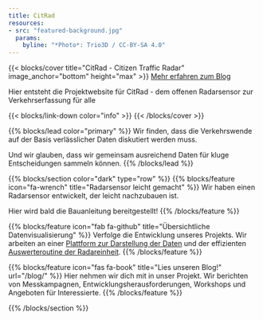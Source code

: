 ```yaml
---
title: CitRad
resources:
- src: "featured-background.jpg"
  params:
    byline: "*Photo*: Trio3D / CC-BY-SA 4.0"
---
```


{{< blocks/cover title="CitRad - Citizen Traffic Radar" image_anchor="bottom" height="max" >}}
<a class="btn btn-lg btn-primary me-3 mb-4" href="/about/">
  Mehr erfahren <i class="fas fa-arrow-alt-circle-right ms-2"></i>
</a>
<a class="btn btn-lg btn-secondary me-3 mb-4" href="/blog/">
  zum Blog <i class="fas fa-book ms-2 "></i>
</a>
<p class="lead mt-5">Hier entsteht die Projektwebsite für CitRad - dem offenen Radarsensor zur Verkehrserfassung für alle</p>
{{< blocks/link-down color="info" >}}
{{< /blocks/cover >}}


{{% blocks/lead color="primary" %}}
Wir finden, dass die Verkehrswende auf der Basis verlässlicher Daten diskutiert werden muss. 

Und wir glauben, dass wir gemeinsam ausreichend Daten für kluge Entscheidungen sammeln können.
{{% /blocks/lead %}}


{{% blocks/section color="dark" type="row" %}}
{{% blocks/feature icon="fa-wrench" title="Radarsensor leicht gemacht" %}}
Wir haben einen Radarsensor entwickelt, der leicht nachzubauen ist.

Hier wird bald die Bauanleitung bereitgestellt!
{{% /blocks/feature %}}


{{% blocks/feature icon="fab fa-github" title="Übersichtliche Datenvisualisierung" %}}
Verfolge die Entwicklung unseres Projekts. Wir arbeiten an einer [Plattform zur Darstellung der Daten](https://github.com/fablabcb/CitRad-Platform) und der effizienten [Auswerteroutine der Radareinheit](https://github.com/fablabcb/CitRad-SensorUnit).
{{% /blocks/feature %}}


{{% blocks/feature icon="fas fa-book" title="Lies unseren Blog!" url="/blog/" %}}
Hier nehmen wir dich mit in unser Projekt. Wir berichten von Messkampagnen, Entwicklungsherausforderungen, Workshops und Angeboten für Interessierte. 
{{% /blocks/feature %}}


{{% /blocks/section %}}
